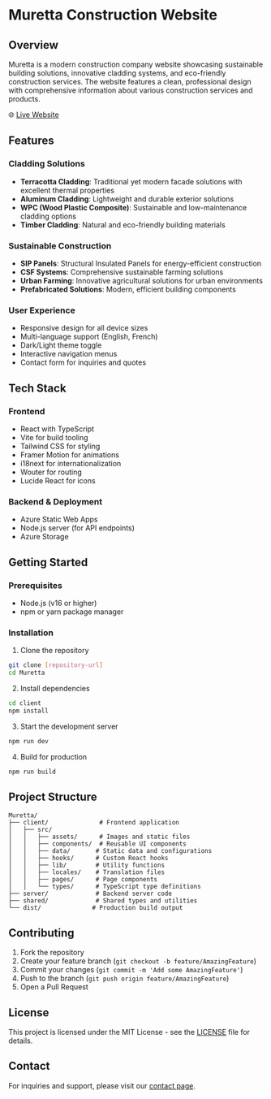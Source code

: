 # Muretta Construction Website

## Overview
Muretta is a modern construction company website showcasing sustainable building solutions, innovative cladding systems, and eco-friendly construction services. The website features a clean, professional design with comprehensive information about various construction services and products.

🌐 [Live Website](https://kind-smoke-06e9d001e-preview.westus2.6.azurestaticapps.net/)

## Features

### Cladding Solutions
- **Terracotta Cladding**: Traditional yet modern facade solutions with excellent thermal properties
- **Aluminum Cladding**: Lightweight and durable exterior solutions
- **WPC (Wood Plastic Composite)**: Sustainable and low-maintenance cladding options
- **Timber Cladding**: Natural and eco-friendly building materials

### Sustainable Construction
- **SIP Panels**: Structural Insulated Panels for energy-efficient construction
- **CSF Systems**: Comprehensive sustainable farming solutions
- **Urban Farming**: Innovative agricultural solutions for urban environments
- **Prefabricated Solutions**: Modern, efficient building components

### User Experience
- Responsive design for all device sizes
- Multi-language support (English, French)
- Dark/Light theme toggle
- Interactive navigation menus
- Contact form for inquiries and quotes

## Tech Stack

### Frontend
- React with TypeScript
- Vite for build tooling
- Tailwind CSS for styling
- Framer Motion for animations
- i18next for internationalization
- Wouter for routing
- Lucide React for icons

### Backend & Deployment
- Azure Static Web Apps
- Node.js server (for API endpoints)
- Azure Storage

## Getting Started

### Prerequisites
- Node.js (v16 or higher)
- npm or yarn package manager

### Installation

1. Clone the repository
```bash
git clone [repository-url]
cd Muretta
```

2. Install dependencies
```bash
cd client
npm install
```

3. Start the development server
```bash
npm run dev
```

4. Build for production
```bash
npm run build
```

## Project Structure

```
Muretta/
├── client/              # Frontend application
│   ├── src/
│   │   ├── assets/      # Images and static files
│   │   ├── components/  # Reusable UI components
│   │   ├── data/       # Static data and configurations
│   │   ├── hooks/      # Custom React hooks
│   │   ├── lib/        # Utility functions
│   │   ├── locales/    # Translation files
│   │   ├── pages/      # Page components
│   │   └── types/      # TypeScript type definitions
├── server/             # Backend server code
├── shared/             # Shared types and utilities
└── dist/              # Production build output
```

## Contributing

1. Fork the repository
2. Create your feature branch (`git checkout -b feature/AmazingFeature`)
3. Commit your changes (`git commit -m 'Add some AmazingFeature'`)
4. Push to the branch (`git push origin feature/AmazingFeature`)
5. Open a Pull Request

## License

This project is licensed under the MIT License - see the [LICENSE](LICENSE) file for details.

## Contact

For inquiries and support, please visit our [contact page](https://kind-smoke-06e9d001e-preview.westus2.6.azurestaticapps.net/contact).